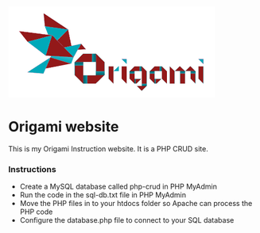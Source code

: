 ![alt text](https://github.com/Nfedans/Ca2_SSD/blob/main/image_uploads/539248.png "Site Logo")


# Origami website
This is my Origami Instruction website. It is a PHP CRUD site.
### Instructions
* Create a MySQL database called php-crud in PHP MyAdmin
* Run the code in the sql-db.txt file in PHP MyAdmin
* Move the PHP files in to your htdocs folder so Apache can process the PHP code
* Configure the database.php file to connect to your SQL database

